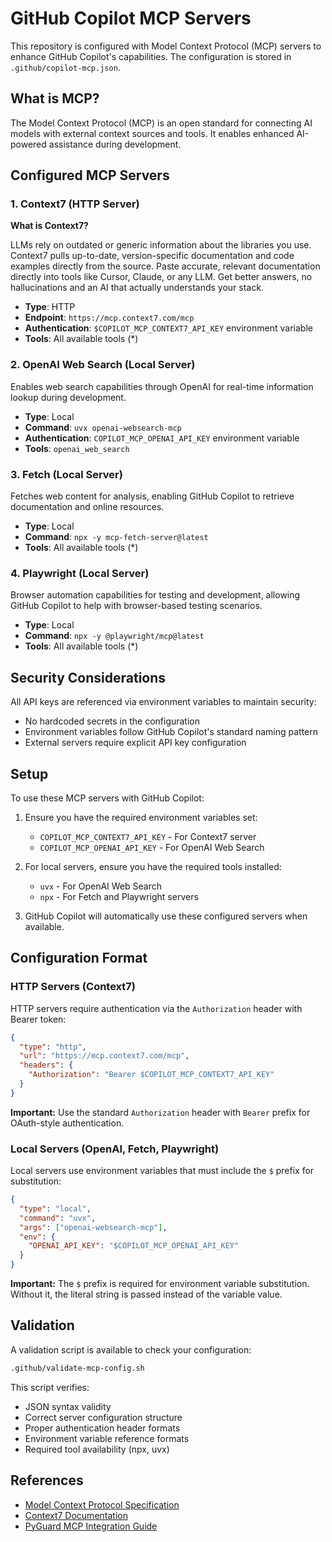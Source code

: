 # GitHub Copilot MCP Servers

This repository is configured with Model Context Protocol (MCP) servers to enhance GitHub Copilot's capabilities. The configuration is stored in `.github/copilot-mcp.json`.

## What is MCP?

The Model Context Protocol (MCP) is an open standard for connecting AI models with external context sources and tools. It enables enhanced AI-powered assistance during development.

## Configured MCP Servers

### 1. Context7 (HTTP Server)

**What is Context7?**

LLMs rely on outdated or generic information about the libraries you use. Context7 pulls up-to-date, version-specific documentation and code examples directly from the source. Paste accurate, relevant documentation directly into tools like Cursor, Claude, or any LLM. Get better answers, no hallucinations and an AI that actually understands your stack.

- **Type**: HTTP
- **Endpoint**: `https://mcp.context7.com/mcp`
- **Authentication**: `$COPILOT_MCP_CONTEXT7_API_KEY` environment variable
- **Tools**: All available tools (*)

### 2. OpenAI Web Search (Local Server)

Enables web search capabilities through OpenAI for real-time information lookup during development.

- **Type**: Local
- **Command**: `uvx openai-websearch-mcp`
- **Authentication**: `COPILOT_MCP_OPENAI_API_KEY` environment variable
- **Tools**: `openai_web_search`

### 3. Fetch (Local Server)

Fetches web content for analysis, enabling GitHub Copilot to retrieve documentation and online resources.

- **Type**: Local
- **Command**: `npx -y mcp-fetch-server@latest`
- **Tools**: All available tools (*)

### 4. Playwright (Local Server)

Browser automation capabilities for testing and development, allowing GitHub Copilot to help with browser-based testing scenarios.

- **Type**: Local
- **Command**: `npx -y @playwright/mcp@latest`
- **Tools**: All available tools (*)

## Security Considerations

All API keys are referenced via environment variables to maintain security:
- No hardcoded secrets in the configuration
- Environment variables follow GitHub Copilot's standard naming pattern
- External servers require explicit API key configuration

## Setup

To use these MCP servers with GitHub Copilot:

1. Ensure you have the required environment variables set:
   - `COPILOT_MCP_CONTEXT7_API_KEY` - For Context7 server
   - `COPILOT_MCP_OPENAI_API_KEY` - For OpenAI Web Search

2. For local servers, ensure you have the required tools installed:
   - `uvx` - For OpenAI Web Search
   - `npx` - For Fetch and Playwright servers

3. GitHub Copilot will automatically use these configured servers when available.

## Configuration Format

### HTTP Servers (Context7)

HTTP servers require authentication via the `Authorization` header with Bearer token:

```json
{
  "type": "http",
  "url": "https://mcp.context7.com/mcp",
  "headers": {
    "Authorization": "Bearer $COPILOT_MCP_CONTEXT7_API_KEY"
  }
}
```

**Important:** Use the standard `Authorization` header with `Bearer` prefix for OAuth-style authentication.

### Local Servers (OpenAI, Fetch, Playwright)

Local servers use environment variables that must include the `$` prefix for substitution:

```json
{
  "type": "local",
  "command": "uvx",
  "args": ["openai-websearch-mcp"],
  "env": {
    "OPENAI_API_KEY": "$COPILOT_MCP_OPENAI_API_KEY"
  }
}
```

**Important:** The `$` prefix is required for environment variable substitution. Without it, the literal string is passed instead of the variable value.

## Validation

A validation script is available to check your configuration:

```bash
.github/validate-mcp-config.sh
```

This script verifies:
- JSON syntax validity
- Correct server configuration structure
- Proper authentication header formats
- Environment variable reference formats
- Required tool availability (npx, uvx)

## References

- [Model Context Protocol Specification](https://modelcontextprotocol.io)
- [Context7 Documentation](https://context7.com)
- [PyGuard MCP Integration Guide](../docs/MCP-INTEGRATION.md)
